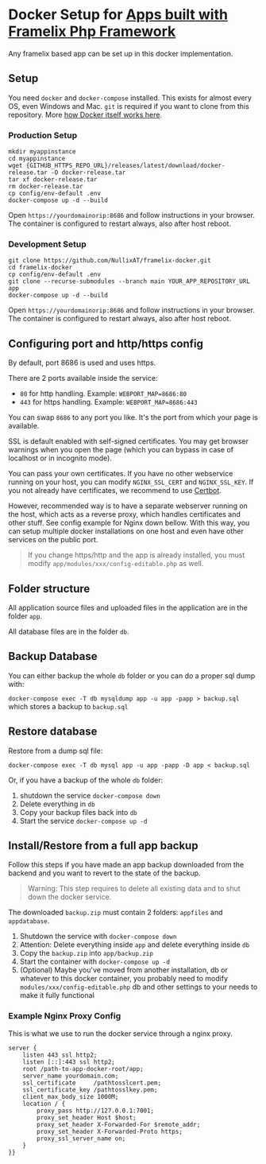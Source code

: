 # Docker Setup for [Apps built with Framelix Php Framework](https://github.com/NullixAT/framelix-core)

Any framelix based app can be set up in this docker implementation.

## Setup

You need `docker` and `docker-compose` installed. This exists for almost every OS, even Windows and Mac. `git` is
required if you want to clone from this repository.
More [how Docker itself works here](https://docs.docker.com/get-docker/).

### Production Setup

```
mkdir myappinstance
cd myappinstance
wget {GITHUB_HTTPS_REPO_URL}/releases/latest/download/docker-release.tar -O docker-release.tar
tar xf docker-release.tar
rm docker-release.tar
cp config/env-default .env
docker-compose up -d --build
```

Open `https://yourdomainorip:8686` and follow instructions in your browser. The container is configured to restart
always, also after host reboot.

### Development Setup

```
git clone https://github.com/NullixAT/framelix-docker.git
cd framelix-docker
cp config/env-default .env
git clone --recurse-submodules --branch main YOUR_APP_REPOSITORY_URL app
docker-compose up -d --build
```

Open `https://yourdomainorip:8686` and follow instructions in your browser. The container is configured to restart
always, also after host reboot.

## Configuring port and http/https config

By default, port 8686 is used and uses https.

There are 2 ports available inside the service:

* `80` for http handling. Example: `WEBPORT_MAP=8686:80`
* `443` for https handling. Example: `WEBPORT_MAP=8686:443`

You can swap `8686` to any port you like. It's the port from which your page is available.

SSL is default enabled with self-signed certificates. You may get browser warnings when you open the page (which you can
bypass in case of localhost or in incognito mode).

You can pass your own certificates. If you have no other webservice running on your host, you can
modify `NGINX_SSL_CERT` and `NGINX_SSL_KEY`. If you not already have certificates, we recommend to
use [Certbot](https://certbot.eff.org/).

However, recommended way is to have a separate webserver running on the host, which acts as a reverse proxy, which
handles certificates and other stuff. See config example for Nginx down bellow. With this way, you can setup multiple
docker installations on one host and even have other services on the public port.

> If you change https/http and the app is already installed, you must modify `app/modules/xxx/config-editable.php` as
> well.

## Folder structure

All application source files and uploaded files in the application are in the folder `app`.

All database files are in the folder `db`.

## Backup Database

You can either backup the whole `db` folder or you can do a proper sql dump with:

`docker-compose exec -T db mysqldump app -u app -papp > backup.sql` which stores a backup to `backup.sql`

## Restore database

Restore from a dump sql file:

`docker-compose exec -T db mysql app -u app -papp -D app < backup.sql`

Or, if you have a backup of the whole `db` folder:

1. shutdown the service `docker-compose down`
2. Delete everything in `db`
3. Copy your backup files back into `db`
4. Start the service `docker-compose up -d`

## Install/Restore from a full app backup

Follow this steps if you have made an app backup downloaded from the backend and you want to revert to the state of the
backup.

> Warning: This step requires to delete all existing data and to shut down the docker service.

The downloaded `backup.zip` must contain 2 folders: `appfiles` and `appdatabase`.

1. Shutdown the service with `docker-compose down`
2. Attention: Delete everything inside `app` and delete everything inside `db`
3. Copy the `backup.zip` into `app/backup.zip`
4. Start the container with `docker-compose up -d`
5. (Optional) Maybe you've moved from another installation, db or whatever to this docker container, you probably need
   to modify `modules/xxx/config-editable.php` db and other settings to your needs to make it fully functional

### Example Nginx Proxy Config

This is what we use to run the docker service through a nginx proxy.

    server {
        listen 443 ssl http2;
        listen [::]:443 ssl http2;
        root /path-to-app-docker-root/app;
        server_name yourdomain.com;
        ssl_certificate     /pathtosslcert.pem;
        ssl_certificate_key /pathtosslkey.pem;    
        client_max_body_size 1000M;
        location / {
            proxy_pass http://127.0.0.1:7001;
            proxy_set_header Host $host;
            proxy_set_header X-Forwarded-For $remote_addr;
            proxy_set_header X-Forwarded-Proto https;
            proxy_ssl_server_name on;
        }
    }}

